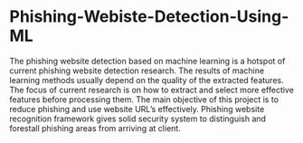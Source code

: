 # Phishing-Webiste-Detection-Using-ML
The phishing website detection based on machine learning is a hotspot of current 
phishing website detection research. The results of machine learning methods usually 
depend on the quality of the extracted features. The focus of current research is on how to 
extract and select more effective features before processing them.
The main objective of this project is to reduce phishing and use website URL’s 
effectively. Phishing website recognition framework gives solid security system to 
distinguish and forestall phishing areas from arriving at client.
